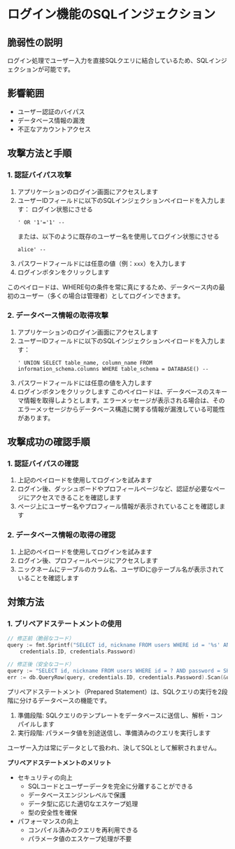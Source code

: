 # ログイン機能のSQLインジェクション

## 脆弱性の説明
ログイン処理でユーザー入力を直接SQLクエリに結合しているため、SQLインジェクションが可能です。

## 影響範囲
- ユーザー認証のバイパス
- データベース情報の漏洩
- 不正なアカウントアクセス

## 攻撃方法と手順

### 1. 認証バイパス攻撃

1. アプリケーションのログイン画面にアクセスします
2. ユーザーIDフィールドに以下のSQLインジェクションペイロードを入力します：
   ログイン状態にさせる
   ```
   ' OR '1'='1' -- 
   ```
   または、以下のように既存のユーザー名を使用してログイン状態にさせる
   ```
   alice' -- 
   ```
3. パスワードフィールドには任意の値（例：`xxx`）を入力します
4. ログインボタンをクリックします

このペイロードは、WHERE句の条件を常に真にするため、データベース内の最初のユーザー（多くの場合は管理者）としてログインできます。

### 2. データベース情報の取得攻撃

1. アプリケーションのログイン画面にアクセスします
2. ユーザーIDフィールドに以下のSQLインジェクションペイロードを入力します：
   ```
   ' UNION SELECT table_name, column_name FROM information_schema.columns WHERE table_schema = DATABASE() -- 
   ```
3. パスワードフィールドには任意の値を入力します
4. ログインボタンをクリックします
このペイロードは、データベースのスキーマ情報を取得しようとします。エラーメッセージが表示される場合は、そのエラーメッセージからデータベース構造に関する情報が漏洩している可能性があります。

## 攻撃成功の確認手順

### 1. 認証バイパスの確認

1. 上記のペイロードを使用してログインを試みます
2. ログイン後、ダッシュボードやプロフィールページなど、認証が必要なページにアクセスできることを確認します
3. ページ上にユーザー名やプロフィール情報が表示されていることを確認します

### 2. データベース情報の取得の確認

1. 上記のペイロードを使用してログインを試みます
2. ログイン後、プロフィールページにアクセスします
3. ニックネームにテーブルのカラム名、ユーザIDに@テーブル名が表示されていることを確認します

## 対策方法
### 1. プリペアドステートメントの使用
```go
// 修正前（脆弱なコード）
query := fmt.Sprintf("SELECT id, nickname FROM users WHERE id = '%s' AND password = SHA2('%s', 256)", 
    credentials.ID, credentials.Password)

// 修正後（安全なコード）
query := "SELECT id, nickname FROM users WHERE id = ? AND password = SHA2(?, 256)"
err := db.QueryRow(query, credentials.ID, credentials.Password).Scan(&user.ID, &user.Nickname)
```

プリペアドステートメント（Prepared Statement）は、SQLクエリの実行を2段階に分けるデータベースの機能です。

1. 準備段階: SQLクエリのテンプレートをデータベースに送信し、解析・コンパイルします
2. 実行段階: パラメータ値を別途送信し、準備済みのクエリを実行します

ユーザー入力は常にデータとして扱われ、決してSQLとして解釈されません。

**プリペアドステートメントのメリット**
- セキュリティの向上
    - SQLコードとユーザーデータを完全に分離することができる
    - データベースエンジンレベルで保護
    - データ型に応じた適切なエスケープ処理
    - 型の安全性を確保
- パフォーマンスの向上
    - コンパイル済みのクエリを再利用できる
    - パラメータ値のエスケープ処理が不要

